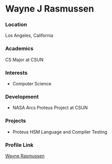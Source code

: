 # Wayne J Rasmussen

### Location

Los Angeles, California

### Academics

CS Major at CSUN

### Interests

- Computer Science

### Development

- NASA Arcs Proteus Project at CSUN

### Projects

- Proteus HSM Language and Compiler Testing

### Profile Link

[Wayne Rasmussen](https://github.com/waynejr2)
